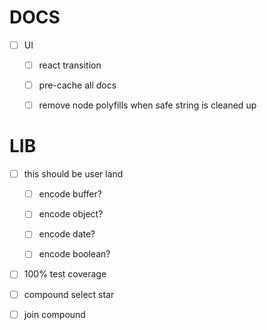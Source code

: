 # DOCS

-   [ ] UI

    -   [ ] react transition

    -   [ ] pre-cache all docs

    -   [ ] remove node polyfills when safe string is cleaned up

# LIB

-   [ ] this should be user land

    -   [ ] encode buffer?

    -   [ ] encode object?

    -   [ ] encode date?

    -   [ ] encode boolean?

-   [ ] 100% test coverage

-   [ ] compound select star

-   [ ] join compound
